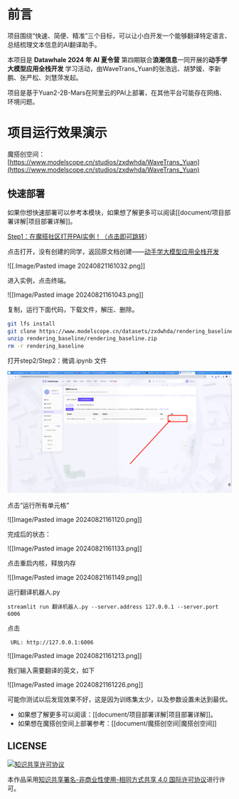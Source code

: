 # 前言

项目围绕“快速、简便、精准”三个目标，可以让小白开发一个能够翻译特定语言、总结梳理文本信息的AI翻译助手。

本项目是 **Datawhale 2024 年 AI 夏令营** 第四期联合**浪潮信息**一同开展的**动手学大模型应用全栈开发** 学习活动，由WaveTrans_Yuan的张浩远、胡梦媛、李新鹏、张严松、刘慧萍发起。

项目是基于Yuan2-2B-Mars在阿里云的PAI上部署，在其他平台可能存在网络、环境问题。

# 项目运行效果演示

魔搭创空间：[https://www.modelscope.cn/studios/zxdwhda/WaveTrans_Yuan](https://www.modelscope.cn/studios/zxdwhda/WaveTrans_Yuan)

## 快速部署

如果你想快速部署可以参考本模块，如果想了解更多可以阅读[[document/项目部署详解|项目部署详解]]。

[Step1：在魔搭社区打开PAI实例！（点击即可跳转](https://www.modelscope.cn/my/mynotebook/authorization)）

点击打开，没有创建的同学，返回原文档创建——[动手学大模型应用全栈开发](https://datawhaler.feishu.cn/wiki/XJA9w5be6iiSDLk58LvcKhZvngh)

![[.Image/Pasted image 20240821161032.png]]

进入实例，点击终端。

![[Image/Pasted image 20240821161043.png]]

复制，运行下面代码，下载文件，解压、删除。

```Bash
git lfs install
git clone https://www.modelscope.cn/datasets/zxdwhda/rendering_baseline.git
unzip rendering_baseline/rendering_baseline.zip
rm -r rendering_baseline
```

打开step2/Step2：微调.ipynb 文件

![p](./Image/Pasted%20image%2020240821161032.png)

点击“运行所有单元格”

![[Image/Pasted image 20240821161120.png]]

完成后的状态：

![[Image/Pasted image 20240821161133.png]]

点击重启内核，释放内存

![[Image/Pasted image 20240821161149.png]]

运行翻译机器人.py

```Shell
streamlit run 翻译机器人.py --server.address 127.0.0.1 --server.port 6006
```

点击

```Shell
 URL: http://127.0.0.1:6006
```

![[Image/Pasted image 20240821161213.png]]

我们输入需要翻译的英文，如下

![[Image/Pasted image 20240821161226.png]]


可能你测试以后发现效果不好，这是因为训练集太少，以及参数设置未达到最优。

- 如果想了解更多可以阅读：[[document/项目部署详解|项目部署详解]]。
- 如果想在魔搭创空间上部署参考：[[document/魔搭创空间|魔搭创空间]]


## LICENSE
<a rel="license" href="http://creativecommons.org/licenses/by-nc-sa/4.0/"><img alt="知识共享许可协议" style="border-width:0" src="https://img.shields.io/badge/license-CC%20BY--NC--SA%204.0-lightgrey" /></a>

本作品采用<a rel="license" href="http://creativecommons.org/licenses/by-nc-sa/4.0/">知识共享署名-非商业性使用-相同方式共享 4.0 国际许可协议</a>进行许可。
